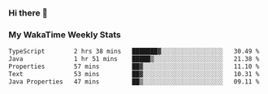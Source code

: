 ### Hi there 👋

<!--
**royschrauwen/royschrauwen** is a ✨ _special_ ✨ repository because its `README.md` (this file) appears on your GitHub profile.

Here are some ideas to get you started:

- 🔭 I’m currently working on ...
- 🌱 I’m currently learning ...
- 👯 I’m looking to collaborate on ...
- 🤔 I’m looking for help with ...
- 💬 Ask me about ...
- 📫 How to reach me: ...
- 😄 Pronouns: ...
- ⚡ Fun fact: ...
-->


### My WakaTime Weekly Stats
<!--START_SECTION:waka-->

```txt
TypeScript        2 hrs 38 mins   ███████▓░░░░░░░░░░░░░░░░░   30.49 %
Java              1 hr 51 mins    █████▒░░░░░░░░░░░░░░░░░░░   21.38 %
Properties        57 mins         ██▓░░░░░░░░░░░░░░░░░░░░░░   11.10 %
Text              53 mins         ██▓░░░░░░░░░░░░░░░░░░░░░░   10.31 %
Java Properties   47 mins         ██▒░░░░░░░░░░░░░░░░░░░░░░   09.11 %
```

<!--END_SECTION:waka-->
